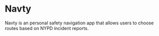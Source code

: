# Navty

Navty is an personal safety navigation app that allows users to choose routes based on NYPD incident reports.  
